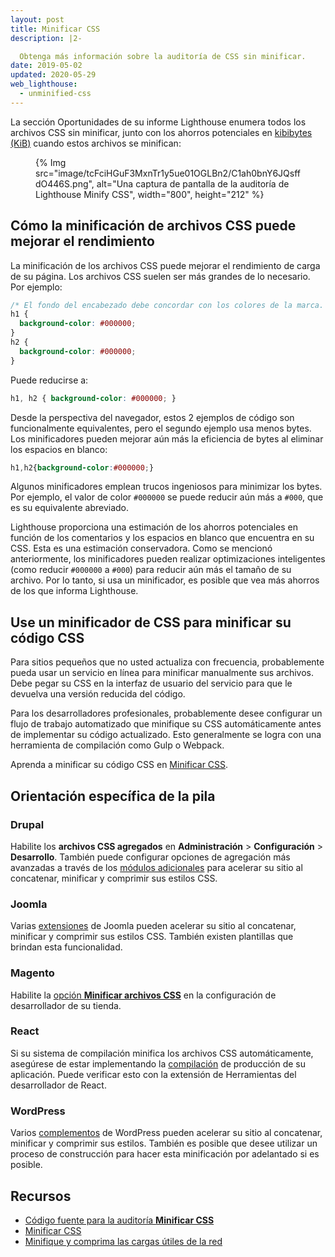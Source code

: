 ```yaml
---
layout: post
title: Minificar CSS
description: |2-

  Obtenga más información sobre la auditoría de CSS sin minificar.
date: 2019-05-02
updated: 2020-05-29
web_lighthouse:
  - unminified-css
---
```


La sección Oportunidades de su informe Lighthouse enumera todos los archivos CSS sin minificar, junto con los ahorros potenciales en [kibibytes (KiB)](https://en.wikipedia.org/wiki/Kibibyte) cuando estos archivos se minifican:

<figure>{% Img src="image/tcFciHGuF3MxnTr1y5ue01OGLBn2/C1ah0bnY6JQsffdO446S.png", alt="Una captura de pantalla de la auditoría de Lighthouse Minify CSS", width="800", height="212" %}</figure>

## Cómo la minificación de archivos CSS puede mejorar el rendimiento

La minificación de los archivos CSS puede mejorar el rendimiento de carga de su página. Los archivos CSS suelen ser más grandes de lo necesario. Por ejemplo:

```css
/* El fondo del encabezado debe concordar con los colores de la marca. */
h1 {
  background-color: #000000;
}
h2 {
  background-color: #000000;
}
```

Puede reducirse a:

```css
h1, h2 { background-color: #000000; }
```

Desde la perspectiva del navegador, estos 2 ejemplos de código son funcionalmente equivalentes, pero el segundo ejemplo usa menos bytes. Los minificadores pueden mejorar aún más la eficiencia de bytes al eliminar los espacios en blanco:

```css
h1,h2{background-color:#000000;}
```

Algunos minificadores emplean trucos ingeniosos para minimizar los bytes. Por ejemplo, el valor de color `#000000` se puede reducir aún más a `#000`, que es su equivalente abreviado.

Lighthouse proporciona una estimación de los ahorros potenciales en función de los comentarios y los espacios en blanco que encuentra en su CSS. Esta es una estimación conservadora. Como se mencionó anteriormente, los minificadores pueden realizar optimizaciones inteligentes (como reducir `#000000` a `#000`) para reducir aún más el tamaño de su archivo. Por lo tanto, si usa un minificador, es posible que vea más ahorros de los que informa Lighthouse.

## Use un minificador de CSS para minificar su código CSS

Para sitios pequeños que no usted actualiza con frecuencia, probablemente pueda usar un servicio en línea para minificar manualmente sus archivos. Debe pegar su CSS en la interfaz de usuario del servicio para que le devuelva una versión reducida del código.

Para los desarrolladores profesionales, probablemente desee configurar un flujo de trabajo automatizado que minifique su CSS automáticamente antes de implementar su código actualizado. Esto generalmente se logra con una herramienta de compilación como Gulp o Webpack.

Aprenda a minificar su código CSS en [Minificar CSS](/minify-css).

## Orientación específica de la pila

### Drupal

Habilite los **archivos CSS agregados** en **Administración** &gt; **Configuración** &gt; **Desarrollo**. También puede configurar opciones de agregación más avanzadas a través de los [módulos adicionales](https://www.drupal.org/project/project_module?f%5B0%5D=&f%5B1%5D=&f%5B2%5D=im_vid_3%3A123&f%5B3%5D=&f%5B4%5D=sm_field_project_type%3Afull&f%5B5%5D=&f%5B6%5D=&text=css+aggregation&solrsort=iss_project_release_usage+desc&op=Search) para acelerar su sitio al concatenar, minificar y comprimir sus estilos CSS.

### Joomla

Varias [extensiones](https://extensions.joomla.org/instant-search/?jed_live%5Bquery%5D=performance) de Joomla pueden acelerar su sitio al concatenar, minificar y comprimir sus estilos CSS. También existen plantillas que brindan esta funcionalidad.

### Magento

Habilite la [opción **Minificar archivos CSS**](https://devdocs.magento.com/guides/v2.3/performance-best-practices/configuration.html?itm_source=devdocs&itm_medium=search_page&itm_campaign=federated_search&itm_term=minify%20css%20files) en la configuración de desarrollador de su tienda.

### React

Si su sistema de compilación minifica los archivos CSS automáticamente, asegúrese de estar implementando la [compilación](https://reactjs.org/docs/optimizing-performance.html#use-the-production-build) de producción de su aplicación. Puede verificar esto con la extensión de Herramientas del desarrollador de React.

### WordPress

Varios [complementos](https://wordpress.org/plugins/search/minify+css/) de WordPress pueden acelerar su sitio al concatenar, minificar y comprimir sus estilos. También es posible que desee utilizar un proceso de construcción para hacer esta minificación por adelantado si es posible.

## Recursos

- [Código fuente para la auditoría **Minificar CSS**](https://github.com/GoogleChrome/lighthouse/blob/master/lighthouse-core/audits/byte-efficiency/unminified-css.js)
- [Minificar CSS](/minify-css)
- [Minifique y comprima las cargas útiles de la red](/reduce-network-payloads-using-text-compression)
